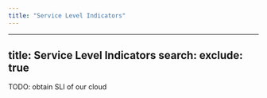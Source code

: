 ```yaml
---
title: "Service Level Indicators"
---
```

---

title: Service Level Indicators
search:
  exclude: true
---
TODO: obtain SLI of our cloud
